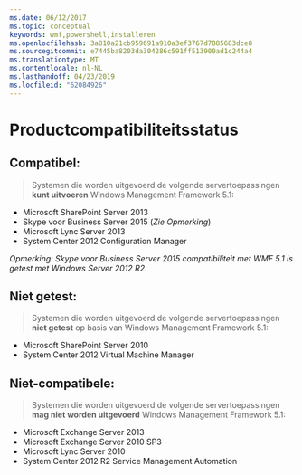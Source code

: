 ```yaml
---
ms.date: 06/12/2017
ms.topic: conceptual
keywords: wmf,powershell,installeren
ms.openlocfilehash: 3a810a21cb959691a910a3ef3767d7885683dce8
ms.sourcegitcommit: e7445ba8203da304286c591ff513900ad1c244a4
ms.translationtype: MT
ms.contentlocale: nl-NL
ms.lasthandoff: 04/23/2019
ms.locfileid: "62084926"
---
```

# <a name="product-compatibility-status"></a>Productcompatibiliteitsstatus

## <a name="compatible"></a>Compatibel:
> Systemen die worden uitgevoerd de volgende servertoepassingen **kunt uitvoeren** Windows Management Framework 5.1:

- Microsoft SharePoint Server 2013
- Skype voor Business Server 2015 (_Zie Opmerking_)
- Microsoft Lync Server 2013
- System Center 2012 Configuration Manager

_Opmerking: Skype voor Business Server 2015 compatibiliteit met WMF 5.1 is getest met Windows Server 2012 R2._

## <a name="not-tested"></a>Niet getest:
> Systemen die worden uitgevoerd de volgende servertoepassingen **niet getest** op basis van Windows Management Framework 5.1:

- Microsoft SharePoint Server 2010
- System Center 2012 Virtual Machine Manager

## <a name="incompatible"></a>Niet-compatibele:
> Systemen die worden uitgevoerd de volgende servertoepassingen **mag niet worden uitgevoerd** Windows Management Framework 5.1:

- Microsoft Exchange Server 2013
- Microsoft Exchange Server 2010 SP3
- Microsoft Lync Server 2010
- System Center 2012 R2 Service Management Automation
